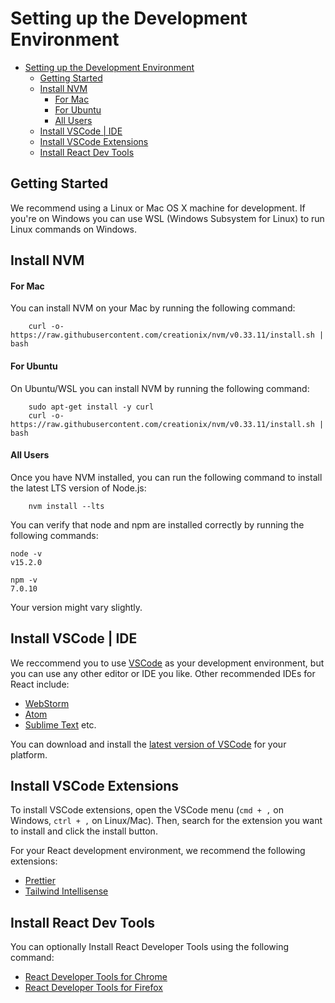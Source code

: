 # Setting up the Development Environment

- [Setting up the Development Environment](#setting-up-the-development-environment)
  - [Getting Started](#getting-started)
  - [Install NVM](#install-nvm)
      - [For Mac](#for-mac)
      - [For Ubuntu](#for-ubuntu)
      - [All Users](#all-users)
  - [Install VSCode | IDE](#install-vscode--ide)
  - [Install VSCode Extensions](#install-vscode-extensions)
  - [Install React Dev Tools](#install-react-dev-tools)

## Getting Started

We recommend using a Linux or Mac OS X machine for development. If you're on Windows you can use WSL (Windows Subsystem for Linux) to run Linux commands on Windows. 

## Install NVM

#### For Mac

You can install NVM on your Mac by running the following command:

```
    curl -o- https://raw.githubusercontent.com/creationix/nvm/v0.33.11/install.sh | bash
```

#### For Ubuntu

On Ubuntu/WSL you can install NVM by running the following command:

```
    sudo apt-get install -y curl
    curl -o- https://raw.githubusercontent.com/creationix/nvm/v0.33.11/install.sh | bash
```

#### All Users

Once you have NVM installed, you can run the following command to install the latest LTS version of Node.js:

```
    nvm install --lts
```

You can verify that node and npm are installed correctly by running the following commands:

    node -v
    v15.2.0

    npm -v
    7.0.10

Your version might vary slightly.

## Install VSCode | IDE

We reccommend you to use [VSCode](https://code.visualstudio.com/) as your development environment, but you can use any other editor or IDE you like. Other recommended IDEs for React include:  
- [WebStorm](https://www.jetbrains.com/webstorm/)
- [Atom](https://atom.io/)
- [Sublime Text](https://www.sublimetext.com/) etc.

You can download and install the [latest version of VSCode](https://code.visualstudio.com/Download) for your platform.


## Install VSCode Extensions

To install VSCode extensions, open the VSCode menu (`cmd + ,` on Windows, `ctrl + ,` on Linux/Mac). Then, search for the extension you want to install and click the install button.

For your React development environment, we recommend the following extensions:

- [Prettier](https://marketplace.visualstudio.com/items?itemName=esbenp.prettier-vscode)
- [Tailwind Intellisense](https://marketplace.visualstudio.com/items?itemName=bradlc.vscode-tailwindcss)

## Install React Dev Tools

You can optionally Install React Developer Tools using the following command:

- [React Developer Tools for Chrome](https://chrome.google.com/webstore/detail/react-developer-tools/fmkadmapgofadopljbjfkapdkoienihi?hl=en)
- [React Developer Tools for Firefox](https://addons.mozilla.org/en-US/firefox/addon/react-developer-tools/)